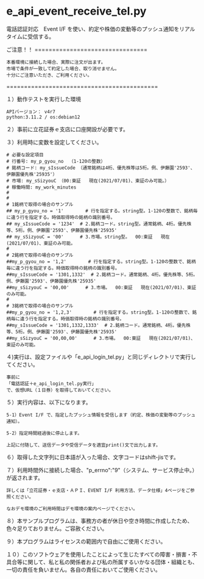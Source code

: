 # e_api_event_receive_tel.py
電話認証対応　Event I/F を使い、約定や株価の変動等のプッシュ通知をリアルタイムに受信する。

ご注意！！ ================================

	本番環境に接続した場合、実際に注文が出ます。
	市場で条件が一致して約定した場合、取り消せません。
	十分にご注意いただき、ご利用ください。

===========================================



１）動作テストを実行した環境

	APIバージョン： v4r7
	python:3.11.2 / os:debian12

２）事前に立花証券ｅ支店に口座開設が必要です。
  
３）利用時に変数を設定してください。
	
	# 必要な設定項目
	# 行番号: my_p_gyou_no  （1-120の整数）
	# 銘柄コード: my_sIssueCode （通常銘柄は4桁、優先株等は5桁。例、伊藤園'2593'、伊藤園優先株'25935'）
	# 市場: my_sSizyouC （00:東証   現在(2021/07/01)、東証のみ可能。）
	# 稼働時間: my_work_minutes
	#
	# 
	# 1銘柄で取得の場合のサンプル
	## my_p_gyou_no = '1'        # 行を指定する。string型。1-120の整数で、銘柄毎に違う行を指定する。時価取得時の銘柄の識別番号。
	## my_sIssueCode = '1234'  # 2.銘柄コード。string型。通常銘柄、4桁。優先株等、5桁。例、伊藤園'2593'、伊藤園優先株'25935'
	## my_sSizyouC = '00'      # 3.市場。string型。  00:東証   現在(2021/07/01)、東証のみ可能。
	#
	# 2銘柄で取得の場合のサンプル
	##my_p_gyou_no = '1,2'        # 行を指定する。string型。1-120の整数で、銘柄毎に違う行を指定する。時価取得時の銘柄の識別番号。
	##my_sIssueCode = '1301,1332'  # 2.銘柄コード。通常銘柄、4桁。優先株等、5桁。例、伊藤園'2593'、伊藤園優先株'25935'
	##my_sSizyouC = '00,00'      # 3.市場。  00:東証   現在(2021/07/01)、東証のみ可能。
	#
	# 3銘柄で取得の場合のサンプル
	##my_p_gyou_no = '1,2,3'        # 行を指定する。string型。1-120の整数で、銘柄毎に違う行を指定する。時価取得時の銘柄の識別番号。
	##my_sIssueCode = '1301,1332,1333'  # 2.銘柄コード。通常銘柄、4桁。優先株等、5桁。例、伊藤園'2593'、伊藤園優先株'25935'
	##my_sSizyouC = '00,00,00'      # 3.市場。  00:東証   現在(2021/07/01)、東証のみ可能。
	
４)実行は、設定ファイルや「e_api_login_tel.py」と同じディレクトリで実行してください。

	事前に
 	「電話認証＋e_api_login_tel.py実行」
  	で、仮想URL（１日券）を取得しておいてください。

５）実行内容は、以下になります。

	5-1）Event I/F で、指定したプッシュ情報を受信します（約定、株価の変動等のプッシュ通知）。
  
  	5-2）指定時間経過後に停止します。
	
	上記に付随して、送信データや受信データを適宜print()文で出力します。


６）取得した文字列に日本語が入った場合、文字コードはshift-jisです。

７）利用時間外に接続した場合、"p_errno":"9"（システム、サービス停止中。）が返されます。

	詳しくは「立花証券・ｅ支店・ＡＰＩ、EVENT I/F 利用方法、データ仕様」4ページをご参照ください。
  
	なおデモ環境のご利用時間はデモ環境の案内ページでください。
  
８）本サンプルプログラムは、事務方の者が休日や空き時間に作成したため、色々足りておりません。ご容赦ください。

９）本プログラムはライセンスの範囲内で自由にご使用ください。

１０）このソフトウェアを使用したことによって生じたすべての障害・損害・不具合等に関して、私と私の関係者および私の所属するいかなる団体・組織とも、一切の責任を負いません。各自の責任においてご使用ください。
